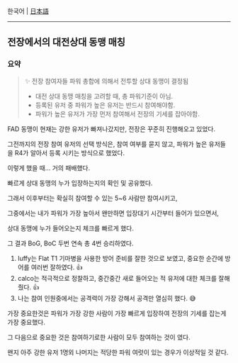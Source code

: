 한국어 | [日本語](001_戦場における対戦相手の同盟マッチング)

---

## 전장에서의 대전상대 동맹 매칭

### 요약

> ✨ 전장 참여자들 파워 총합에 의해서 전투할 상대 동맹이 결정됨
>
> * 대전 상대 동맹 매칭을 고려할 때, 총 파워기준이 아님.
> * 등록된 유저 중 파워가 높은 유저는 반드시 참여해야함.
> * 파워가 높은 유저가 가장 먼저 참여해서 전장의 기세를 잡아야함.



FAD 동맹이 현재는 강한 유저가 빠져나갔지만, 전장은 꾸준히 진행해오고 있었다.

그전까지의 전장 참여 유저의 선택 방식은, 참여 여부를 묻지 않고,  파워가 높은 유저들을 R4가 알아서 등록 시키는 방식으로 했었다.

이렇게 했을 때... 거의 패배했다. 

빠르게 상대 동맹의 누가 입장하는지의 확인 및 공유했다.



그래서 이후부터는 확실히 참여할 수 있는  5~6 사람만 참여시키고,

그중에서는 내가 파워가 가장 높아서 왠만하면 입장대기 시간부터 들어가 있으면서,

상대 동맹에 누가 들어오는지 체크를 빠르게 했다.



그 결과 BoG, BoC 두번 연속 총 4번 승리하였다.

1. luffy는 Flat T1 기마병을 사용한 방어 준비를 잘한 것으로 보였고, 중요한 순간에 방어를 여러번 잘하였다. 👍
2. calco는 적극적으로 정찰하고, 중간중간 새로 들어오는 적 유저에 대한 체크를 잘해줬다. 👍
3. 나는 참여 인원중에서는 공격력이 가장 강해서 공격만 열심히 했다. 😅





가장 중요한것은 파워가 가장 강한 사람이 가장 빠르게 입장하여 전장의 기세를 잡는게 가장 중요했다.

그 다음으로 중요한 것은 참여하기로한 사람이 모두 참여하는 것이 였다.

왠지 아주 강한 유저 1명외 나머지는 적당한 파워 여럿이 있는 경우가 이상적일 것 같다.

